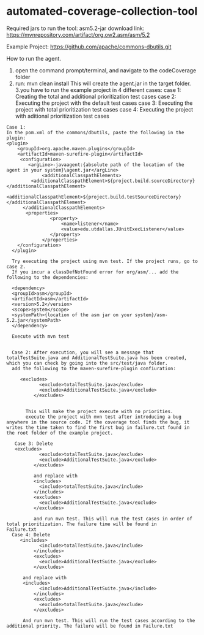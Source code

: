  # automated-coverage-collection-tool

Required jars to run the tool:
asm5.2-jar download link: https://mvnrepository.com/artifact/org.ow2.asm/asm/5.2

Example Project:
https://github.com/apache/commons-dbutils.git

How to run the agent.
  1. open the command prompt/terminal, and navigate to the codeCoverage folder
  2. run: mvn clean install
     This will create the agent.jar in the target folder.
  3.you have to run the example project in 4 different cases:
    case 1: Creating the total and additional prioritization test cases
    case 2: Executing the project with the default test cases
    case 3: Executing the project with total prioritization test cases
    case 4: Executing the project with aditional prioritization test cases
    
    Case 1:
    In the pom.xml of the commons/dbutils, paste the following in the plugin:
	<plugin>
        <groupId>org.apache.maven.plugins</groupId>
        <artifactId>maven-surefire-plugin</artifactId>
         <configuration>
         	<argLine>-javaagent:{absolute path of the location of the agent in your system}\agent.jar</argLine> 
			     <additionalClasspathElements>
             <additionalClasspathElement>${project.build.sourceDirectory}</additionalClasspathElement>
             <additionalClasspathElement>${project.build.testSourceDirectory}</additionalClasspathElement>
          </additionalClasspathElements>
           <properties>
			     	<property>
			     		<name>listener</name>
			     		<value>edu.utdallas.JUnitExecListener</value>
			     	</property>
			     </properties>  
        </configuration>
      </plugin>

      Try executing the project using mvn test. If the project runs, go to case 2. 
      If you incur a classDefNotFound error for org/asm/... add the following to the dependencies:

      <dependency>
      <groupId>asm</groupId>
      <artifactId>asm</artifactId>
      <version>5.2</version>
      <scope>system</scope>
      <systemPath>{location of the asm jar on your system}/asm-5.2.jar</systemPath>
      </dependency>

      Execute with mvn test
      
      
      Case 2: After execution, you will see a message that totalTestSuite.java and AdditionalTestSuite.java has been created, which you can check by going into the src/test/java folder.
      add the following to the maven-surefire-plugin confiuration:

	     <excludes>
                <exclude>totalTestSuite.java</exclude>
                <exclude>AdditionalTestSuite.java</exclude>
              </excludes>

	      
           This will make the project execute with no priorities.
           execute the project with mvn test after introducing a bug anywhere in the source code. If the coverage tool finds the bug, it             writes the time taken to find the first bug in failure.txt found in the root folder of the example project.
           
       Case 3: Delete 
	   <excludes>
                <exclude>totalTestSuite.java</exclude>
                <exclude>AdditionalTestSuite.java</exclude>
              </excludes>

              and replace with 
              <includes>
                <include>totalTestSuite.java</include>
              </includes>
              <excludes>
                <exclude>AdditionalTestSuite.java</exclude>
              </excludes>
              
              and run mvn test. This will run the test cases in order of total prioritization. The failure time will be found in                        Failure.txt
      Case 4: Delete 
         <includes>
                <include>totalTestSuite.java</include>
              </includes>
              <excludes>
                <exclude>AdditionalTestSuite.java</exclude>
              </excludes>
	      
	      and replace with
	      <includes>
                <include>AdditionalTestSuite.java</include>
              </includes>
              <excludes>
                <exclude>totalTestSuite.java</exclude>
              </excludes>
	      
	      And run mvn test. This will run the test cases according to the additional priority. The failure will be found in Failure.txt
	   
